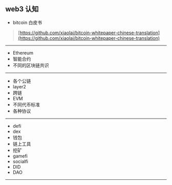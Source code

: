 ## web3 认知
+ bitcoin 白皮书

> [https://github.com/xiaolai/bitcoin-whitepaper-chinese-translation](https://github.com/xiaolai/bitcoin-whitepaper-chinese-translation)
>

---

+ Ethereum
+ 智能合约
+ 不同的区块链共识

---

+ 各个公链
+ layer2
+ 跨链
+ EVM
+ 不同代币标准
+ 各种协议

---

+ defi
+ dex
+ 钱包
+ 链上工具
+ 挖矿
+ gamefi
+ socialfi
+ DID
+ DAO

---



